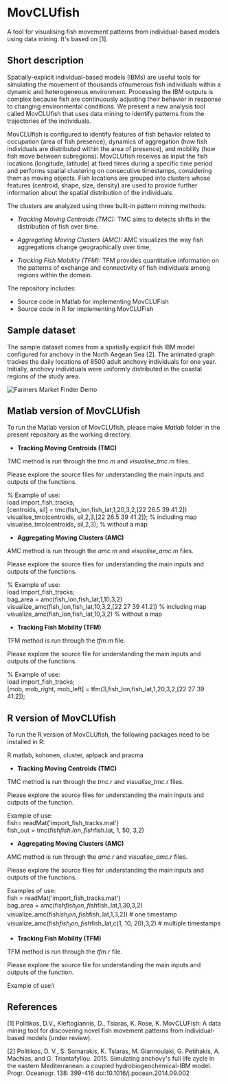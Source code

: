 # MovCLUfish
A tool for visualising fish movement patterns from individual-based models using data mining. It's based on [1].

## Short description

Spatially-explicit individual-based models (IBMs) are useful tools for simulating the movement of thousands ofnumerous fish individuals within a dynamic and heterogeneous environment. Processing the IBM outputs is complex because fish are continuously adjusting their behavior in response to changing environmental conditions. We present a new analysis tool called MovCLUfish that uses data mining to identify patterns from the trajectories of the individuals. 

MovCLUfish is configured to identify features of fish behavior related to occupation (area of fish presence), dynamics of aggregation (how fish individuals are distributed within the area of presence), and mobility (how fish move between subregions). MovCLUfish receives as input the fish locations (longitude, latitude) at fixed times during a specific time period and performs spatial clustering on consecutive timestamps, considering them as moving objects. Fish locations are grouped into clusters whose features (centroid, shape, size, density) are used to provide further information about the spatial distribution of the individuals. 

The clusters are analyzed using three built-in pattern mining methods:

* *Tracking Moving Centroids (TMC):*  TMC aims to detects shifts in the distribution of fish over time.

* *Aggregating Moving Clusters (AMC):* AMC visualizes the way fish aggregations change geographically over time, 

* *Tracking Fish Mobility (TFM):* TFM provides quantitative information on the patterns of exchange and connectivity of fish individuals among regions within the domain. 

The repository includes:

* Source code in Matlab for implementing MovCLUFish
* Source code in R for implementing MovCLUFish

## Sample dataset

The sample dataset comes from a spatially explicit fish IBM model configured for anchovy in the North Aegean Sea [2].
The animated graph trackes the daily locations of 8500 adult anchovy individuals for one year. 
Initially, anchovy individuals were uniformly distributed in the coastal regions of the study area.  

![Farmers Market Finder Demo](Fish_tracks_movement.gif)

## Matlab version of MovCLUfish

To run the Matlab version of MovCLUfish, please make *Matlab* folder in the present repository as the working directory.

* **Tracking Moving Centroids (TMC)**

TMC method is run through the *tmc.m* and *visualise_tmc.m* files. 

Please explore the source files for understanding the main inputs and outputs of the functions.   

% Example of use:\
load import_fish_tracks;\
[centroids, sil] = tmc(fish_lon,fish_lat,1,20,3,2,[22 26.5 39 41.2])\
visualise_tmc(centroids, sil,2,3,[22 26.5 39 41.2]); % including map<br/>
visualise_tmc(centroids, sil,2,3); % without a map

* **Aggregating Moving Clusters (AMC)**

AMC method is run through the *amc.m* and *visualise_amc.m* files. 

Please explore the source files for understanding the main inputs and outputs of the functions.   

% Example of use:\
load import_fish_tracks;\
bag_area = amc(fish_lon,fish_lat,1,10,3,2)<br/>
visualize_amc(fish_lon,fish_lat,10,3,2,[22 27 39 41.2]) % including map<br/>
visualize_amc(fish_lon,fish_lat,10,3,2) % without a map <br/>

* **Tracking Fish Mobility (TFM)** 

TFM method is run through the *tfm.m* file. 

Please explore the source file for understanding the main inputs and outputs of the functions.  

% Example of use:\
load import_fish_tracks;<br/>
[mob, mob_right, mob_left] = tfm(3,fish_lon,fish_lat,1,20,3,2,[22 27 39 41.2]);

## R version of MovCLUfish
To run the R version of MovCLUfish, the following packages need to be installed in R: 

R.matlab, kohonen, cluster, aplpack and pracma

* **Tracking Moving Centroids (TMC)**

TMC method is run through the *tmc.r* and *visualise_tmc.r* files. 

Please explore the source files for understanding the main inputs and outputs of the function.   

Example of use:\
fish= readMat('import_fish_tracks.mat')\
fish_out = tmc(fish$fish.lon, fish$fish.lat, 1, 50, 3,2)

* **Aggregating Moving Clusters (AMC)**

AMC method is run through the *amc.r* and *visualise_amc.r* files. 

Please explore the source files for understanding the main inputs and outputs of the functions.   

Examples of use:\
fish = readMat('import_fish_tracks.mat')\
bag_area = amc(fish$fish_lon,fish$fish_lat,1,30,3,2)\
visualize_amc(fish$ish_lon,fish$fish_lat,1,3,2]) # one timestamp\
visualize_amc(fish$fish_lon,fish$fish_lat,c(1, 10, 20),3,2) # multiple timestamps

* **Tracking Fish Mobility (TFM)** 

TFM method is run through the *tfm.r* file. 

Please explore the source file for understanding the main inputs and outputs of the function.  

Example of use:\

## References

[1] Politikos, D.V., Kleftogiannis, D., Tsiaras, K. Rose, K. MovCLUFish: A data mining tool for discovering novel fish movement patterns from individual-based models (under review).

[2] Politikos, D. V., S. Somarakis, K. Tsiaras, M. Giannoulaki, G. Petihakis, A. Machias, and G. 
Triantafyllou. 2015. Simulating anchovy's full life cycle in the eastern Mediterranean: a  coupled hydrobiogeochemical-IBM model. Progr. Oceanogr. 138: 399-416 doi:10.1016/j.pocean.2014.09.002






